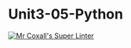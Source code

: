 # Unit3-05-Python
[![Mr Coxall's Super Linter](https://github.com/ICS3U-Programming-JessahT/Unit3-05-Python/workflows/Mr%20Coxall's%20Super%20Linter/badge.svg)](https://github.com/ICS3U-Programming-JessahT/Unit3-05-Python/actions/)

